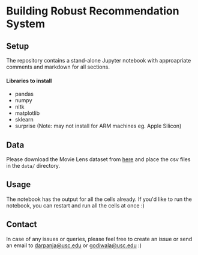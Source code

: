 # Building Robust Recommendation System

## Setup 

The repository contains a stand-alone Jupyter notebook with approapriate comments and markdown for all sections.

#### Libraries to install

- pandas
- numpy
- nltk
- matplotlib
- sklearn
- surprise (Note: may not install for ARM machines eg. Apple Silicon)

## Data

Please download the Movie Lens dataset from [here](https://www.kaggle.com/datasets/rounakbanik/the-movies-dataset) and place the csv files in the `data/` directory.


## Usage

The notebook has the output for all the cells already. If you'd like to run the notebook, you can restart and run all the cells at once :)

## Contact

In case of any issues or queries, please feel free to create an issue or send an email to [darpanja@usc.edu](darpanja@usc.edu) or [godiwala@usc.edu](godiwala@usc.edu) :)